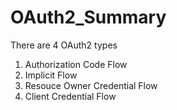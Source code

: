 # OAuth2_Summary
There are 4 OAuth2 types

1. Authorization Code Flow
2. Implicit Flow
3. Resouce Owner Credential Flow
4. Client Credential Flow
